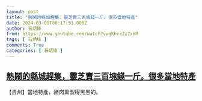 ```yaml
---
layout: post
title: "熱鬧的縣城趕集，靈芝賣三百塊錢一斤。很多當地特產"
date: 2024-03-09T00:17:51.000Z
author: 石炳鋒
from: https://www.youtube.com/watch?v=gKhczZz7xHM
tags: [ 石炳锋 ]
comments: True
categories: [ 石炳锋 ]
---
```

<!--1709943471000-->
[熱鬧的縣城趕集，靈芝賣三百塊錢一斤。很多當地特產](https://www.youtube.com/watch?v=gKhczZz7xHM)
------

<div>
【貴州】當地特產，豬肉熏製得黑黑的。
</div>
